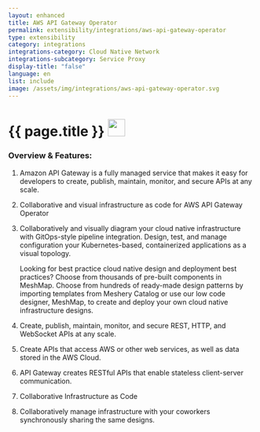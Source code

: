 ```yaml
---
layout: enhanced
title: AWS API Gateway Operator
permalink: extensibility/integrations/aws-api-gateway-operator
type: extensibility
category: integrations
integrations-category: Cloud Native Network
integrations-subcategory: Service Proxy
display-title: "false"
language: en
list: include
image: /assets/img/integrations/aws-api-gateway-operator.svg
---
```


<h1>{{ page.title }} <img src="{{ page.image }}" style="width: 35px; height: 35px;" /></h1>


<!-- This needs replaced with the Category property, not the sub-category.
 #### About: Amazon API Gateway is a fully managed service that makes it easy for developers to create, publish, maintain, monitor, and secure APIs at any scale. -->

### Overview & Features:

1. Amazon API Gateway is a fully managed service that makes it easy for developers to create, publish, maintain, monitor, and secure APIs at any scale.

2. Collaborative and visual infrastructure as code for AWS API Gateway Operator

4. 
    Collaboratively and visually diagram your cloud native infrastructure with GitOps-style pipeline integration. Design, test, and manage configuration your Kubernetes-based, containerized applications as a visual topology.



    Looking for best practice cloud native design and deployment best practices? Choose from thousands of pre-built components in MeshMap. Choose from hundreds of ready-made design patterns by importing templates from Meshery Catalog or use our low code designer, MeshMap, to create and deploy your own cloud native infrastructure designs.



5. Create, publish, maintain, monitor, and secure REST, HTTP, and WebSocket APIs at any scale.

6. Create APIs that access AWS or other web services, as well as data stored in the AWS Cloud.

7. API Gateway creates RESTful APIs that enable stateless client-server communication.

8. Collaborative Infrastructure as Code

9. Collaboratively manage infrastructure with your coworkers synchronously sharing the same designs.


